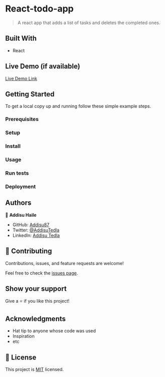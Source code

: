 # React-todo-app

> A react app that adds a list of tasks and deletes the completed ones.

## Built With

- React

## Live Demo (if available)

[Live Demo Link](https://livedemo.com)

## Getting Started

To get a local copy up and running follow these simple example steps.

### Prerequisites

### Setup

### Install

### Usage

### Run tests

### Deployment

## Authors

👤 **Addisu Haile**

- GitHub: [Addisu87](https://github.com/Addisu87)
- Twitter: [@AddisuTedla](https://twitter.com/AddisuTedla)
- LinkedIn: [Addisu Tedla](https://www.linkedin.com/in/addisu-tedla-8b4a10143/)

## 🤝 Contributing

Contributions, issues, and feature requests are welcome!

Feel free to check the [issues page](https://github.com/Addisu87/react-todo-app/issues).

## Show your support

Give a ⭐️ if you like this project!

## Acknowledgments

- Hat tip to anyone whose code was used
- Inspiration
- etc

## 📝 License

This project is [MIT](./MIT.md) licensed.

